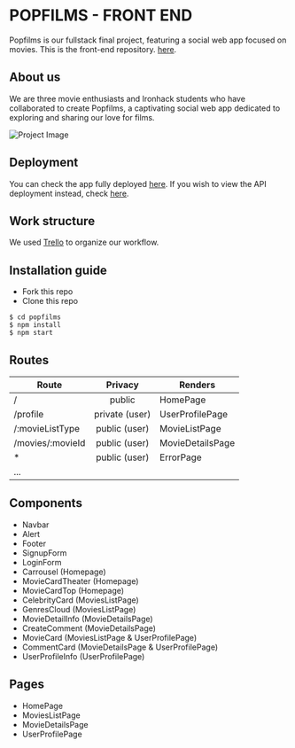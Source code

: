 <h1>
POPFILMS - FRONT END
</h1> 

Popfilms is our fullstack final project, featuring a social web app focused on movies. This is the front-end repository.  [here](https://github.com/michseixas/popfilms-client).

## About us
We are three movie enthusiasts and Ironhack students who have collaborated to create Popfilms, a captivating social web app dedicated to exploring and sharing our love for films.

![Project Image](https://t4.ftcdn.net/jpg/01/45/03/99/360_F_145039942_TlScPbqEWiBMPpfSyJyhBBCPcr1l52dP.jpg "Project Image")

## Deployment
You can check the app fully deployed [here](https://www.cactuscoleccion.com/). If you wish to view the API deployment instead, check [here](https://www.cactuscoleccion.com/).

## Work structure
We used [Trello](https://trello.com/home) to organize our workflow.

## Installation guide
- Fork this repo
- Clone this repo 

```shell
$ cd popfilms
$ npm install
$ npm start
```

## Routes
| Route                | Privacy         | Renders                  |
| -------------------- | :-------------: | ------------------------ |
| /                    | public          | HomePage                 |
| /profile             | private (user)  | UserProfilePage          |
| /:movieListType            | public (user)  | MovieListPage          |
| /movies/:movieId           | public (user)  | MovieDetailsPage          |
| *            | public (user)  | ErrorPage          |
|      ...        |   |           |

## Components
- Navbar
- Alert
- Footer
- SignupForm 
- LoginForm 
- Carrousel (Homepage)
- MovieCardTheater (Homepage)  
- MovieCardTop (Homepage)  
- CelebrityCard (MoviesListPage)  
- GenresCloud (MoviesListPage)
- MovieDetailInfo (MovieDetailsPage)
- CreateComment (MovieDetailsPage)
- MovieCard (MoviesListPage & UserProfilePage)  
- CommentCard (MovieDetailsPage & UserProfilePage)
- UserProfileInfo (UserProfilePage)



## Pages
- HomePage
- MoviesListPage
- MovieDetailsPage
- UserProfilePage



